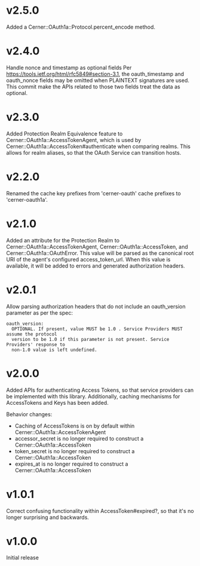 # v2.5.0
Added a Cerner::OAuth1a::Protocol.percent_encode method.

# v2.4.0
Handle nonce and timestamp as optional fields Per
https://tools.ietf.org/html/rfc5849#section-3.1, the oauth_timestamp and oauth_nonce
fields may be omitted when PLAINTEXT signatures are used. This commit make the APIs
related to those two fields treat the data as optional.

# v2.3.0
Added Protection Realm Equivalence feature to Cerner::OAuth1a::AccessTokenAgent,
which is used by Cerner::OAuth1a::AccessToken#authenticate when comparing realms.
This allows for realm aliases, so that the OAuth Service can transition hosts.

# v2.2.0
Renamed the cache key prefixes from 'cerner-oauth' cache prefixes to 'cerner-oauth1a'.

# v2.1.0
Added an attribute for the Protection Realm to Cerner::OAuth1a::AccessTokenAgent,
Cerner::OAuth1a::AccessToken, and Cerner::OAuth1a::OAuthError. This value will be
parsed as the canonical root URI of the agent's configured access_token_url. When
this value is available, it will be added to errors and generated authorization
headers.

# v2.0.1
Allow parsing authorization headers that do not include an oauth_version parameter as per
the spec:

```
oauth_version:
  OPTIONAL. If present, value MUST be 1.0 . Service Providers MUST assume the protocol
  version to be 1.0 if this parameter is not present. Service Providers' response to
  non-1.0 value is left undefined.
```

# v2.0.0
Added APIs for authenticating Access Tokens, so that service providers can be implemented
with this library. Additionally, caching mechanisms for AccessTokens and Keys has been
added.

Behavior changes:
* Caching of AccessTokens is on by default within Cerner::OAuth1a::AccessTokenAgent
* accessor_secret is no longer required to construct a Cerner::OAuth1a::AccessToken
* token_secret is no longer required to construct a Cerner::OAuth1a::AccessToken
* expires_at is no longer required to construct a Cerner::OAuth1a::AccessToken

# v1.0.1
Correct confusing functionality within AccessToken#expired?, so that it's
no longer surprising and backwards.

# v1.0.0
Initial release
